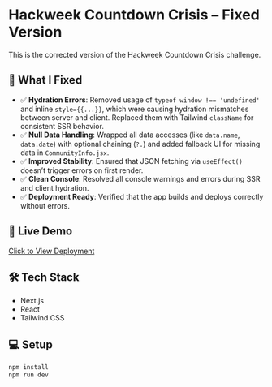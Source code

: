 # Hackweek Countdown Crisis – Fixed Version

This is the corrected version of the Hackweek Countdown Crisis challenge.

## 🔧 What I Fixed

- ✅ **Hydration Errors**: Removed usage of `typeof window !== 'undefined'` and inline `style={{...}}`, which were causing hydration mismatches between server and client. Replaced them with Tailwind `className` for consistent SSR behavior.
- ✅ **Null Data Handling**: Wrapped all data accesses (like `data.name`, `data.date`) with optional chaining (`?.`) and added fallback UI for missing data in `CommunityInfo.jsx`.
- ✅ **Improved Stability**: Ensured that JSON fetching via `useEffect()` doesn’t trigger errors on first render.
- ✅ **Clean Console**: Resolved all console warnings and errors during SSR and client hydration.
- ✅ **Deployment Ready**: Verified that the app builds and deploys correctly without errors.

## 🚀 Live Demo

[Click to View Deployment](https://hackweek-countdown-crisis-nine.vercel.app/)

## 🛠️ Tech Stack

- Next.js
- React
- Tailwind CSS

## 💻 Setup

```bash
npm install
npm run dev

